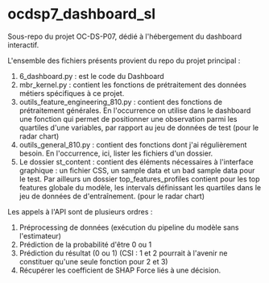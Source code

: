 # ocdsp7_dashboard_sl
Sous-repo du projet OC-DS-P07, dédié à l'hébergement du dashboard interactif.

L'ensemble des fichiers présents provient du repo du projet principal :
1. 6_dashboard.py : est le code du Dashboard
2. mbr_kernel.py : contient les fonctions de prétraitement des données métiers spécifiques à ce projet.
3. outils_feature_engineering_810.py : contient des fonctions de prétraitement générales. En l'occurrence on utilise dans le dashboard une fonction qui permet de positionner une observation parmi les quartiles d'une variables, par rapport au jeu de données de test (pour le radar chart)
4. outils_general_810.py : contient des fonctions dont j'ai régulièrement besoin. En l'occurrence, ici, lister les fichiers d'un dossier.
5. Le dossier st_content : contient des éléments nécessaires à l'interface graphique : un fichier CSS, un sample data et un bad sample data pour le test. Par ailleurs un dossier top_features_profiles contient pour les top features globale du modèle, les intervals définissant les quartiles dans le jeu de données de d'entraînement.  (pour le radar chart)

Les appels à l'API sont de plusieurs ordres : 
1. Préprocessing de données (exécution du pipeline du modèle sans l'estimateur)
2. Prédiction de la probabilité d'être 0 ou 1
3. Prédiction du résultat (0 ou 1) (CSI : 1 et 2 pourrait à l'avenir ne constituer qu'une seule fonction pour 2 et 3)
3. Récupérer les coefficient de SHAP Force liés à une décision.